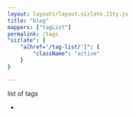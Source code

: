 ```yaml
---
layout: layouts/layout.sizlate.11ty.js
title: "blog"
mappers: ["tagList"]
permalink: /tags
"sizlate": {
    "a[href='/tag-list/']": {
        "className": "active"
    }
}

---
```

list of tags


<div class="contained">
    <ul class="tags items holder container"><li><a href=""></a></li></ul>
</div>
